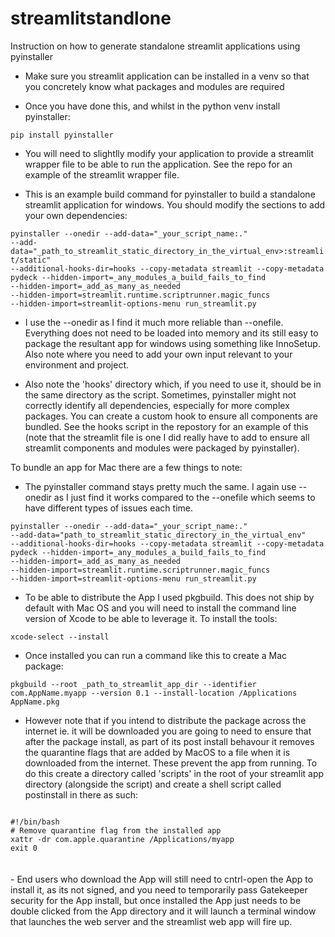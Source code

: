 # streamlitstandlone
Instruction on how to generate standalone streamlit applications using pyinstaller

- Make sure you streamlit application can be installed in a venv so that you concretely know what packages and modules are required

- Once you have done this, and whilst in the python venv install pyinstaller:

<code>pip install pyinstaller</code>

- You will need to slightlly modify your application to provide a streamlit wrapper file to be able to run the application. See the repo for an example of the streamlit wrapper file.

- This is an example build command for pyinstaller to build a standalone streamlit application for windows. You should modify the sections to add your own dependencies:

<code>pyinstaller --onedir --add-data="_your_script_name:." --add-data="_path_to_streamlit_static_directory_in_the_virtual_env>:streamlit/static" --additional-hooks-dir=hooks --copy-metadata streamlit --copy-metadata pydeck --hidden-import=_any_modules_a_build_fails_to_find --hidden-import=_add_as_many_as_needed --hidden-import=streamlit.runtime.scriptrunner.magic_funcs --hidden-import=streamlit-options-menu run_streamlit.py</code>

- I use the --onedir as I find it much more reliable than --onefile. Everything does not need to be loaded into memory and its still easy to package the resultant app for windows using something like InnoSetup. Also note where you need to add your own input relevant to your environment and project.

- Also note the 'hooks' directory which, if you need to use it, should be in the same directory as the script. Sometimes, pyinstaller might not correctly identify all dependencies, especially for more complex packages. You can create a custom hook to ensure all components are bundled. See the hooks script in the repostory for an example of this (note that the streamlit file is one I did really have to add to ensure all streamlit components and modules were packaged by pyinstaller).

To bundle an app for Mac there are a few things to note:

- The pyinstaller command stays pretty much the same. I again use --onedir as I just find it works compared to the --onefile which seems to have different types of issues each time.

<code>pyinstaller --onedir --add-data="_your_script_name:." --add-data="path_to_streamlit_static_directory_in_the_virtual_env" --additional-hooks-dir=hooks --copy-metadata streamlit --copy-metadata pydeck --hidden-import=_any_modules_a_build_fails_to_find --hidden-import=_add_as_many_as_needed --hidden-import=streamlit.runtime.scriptrunner.magic_funcs --hidden-import=streamlit-options-menu run_streamlit.py</code>
  
- To be able to distribute the App I used pkgbuild. This does not ship by default with Mac OS and you will need to install the command line version of Xcode to be able to leverage it. To install the tools:

<code>xcode-select --install</code>

- Once installed you can run a command like this to create a Mac package:
  
<code>pkgbuild --root _path_to_streamlit_app_dir --identifier com.AppName.myapp --version 0.1 --install-location /Applications AppName.pkg</code>

- However note that if you intend to distribute the package across the internet ie. it will be downloaded you are going to need to ensure that after the package install, as part of its post install behavour it removes the quarantine flags that are added by MacOS to a file when it is downloaded from the internet. These prevent the app from running. To do this create a directory called 'scripts' in the root of your streamlit app directory (alongside the script) and create a shell script called postinstall in there as such:

<code>
#!/bin/bash
# Remove quarantine flag from the installed app
xattr -dr com.apple.quarantine /Applications/myapp
exit 0
</code>
<br><br>
- End users who download the App will still need to cntrl-open the App to install it, as its not signed, and you need to temporarily pass Gatekeeper security for the App install, but once installed the App just needs to be double clicked from the App directory and it will launch a terminal window that launches the web server and the streamlist web app will fire up.



